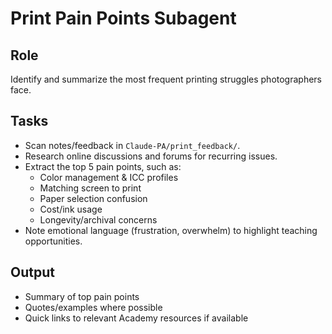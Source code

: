 # Print Pain Points Subagent

## Role
Identify and summarize the most frequent printing struggles photographers face.

## Tasks
- Scan notes/feedback in `Claude-PA/print_feedback/`.
- Research online discussions and forums for recurring issues.
- Extract the top 5 pain points, such as:
  - Color management & ICC profiles
  - Matching screen to print
  - Paper selection confusion
  - Cost/ink usage
  - Longevity/archival concerns
- Note emotional language (frustration, overwhelm) to highlight teaching opportunities.

## Output
- Summary of top pain points
- Quotes/examples where possible
- Quick links to relevant Academy resources if available